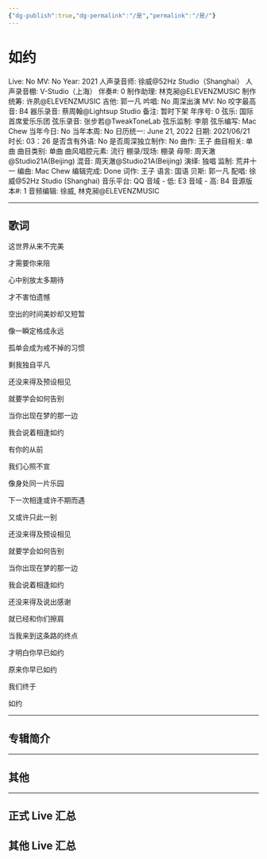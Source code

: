 ```yaml
---
{"dg-publish":true,"dg-permalink":"/是","permalink":"/是/"}
---
```



# 如约

Live: No
MV: No
Year: 2021
人声录音师: 徐威@52Hz Studio（Shanghai）
人声录音棚: V-Studio（上海）
伴奏#: 0
制作助理: 林克昶@ELEVENZMUSIC
制作统筹: 许夙@ELEVENZMUSIC
吉他: 郭一凡
吟唱: No
周深出演 MV: No
咬字最高音: B4
器乐录音: 蔡周翰@Lightsup Studio
备注: 暂时下架
年序号: 0
弦乐: 国际首席爱乐乐团
弦乐录音: 张步若@TweakToneLab
弦乐监制: 李朋
弦乐编写: Mac Chew
当年今日: No
当年本周: No
日历统一: June 21, 2022
日期: 2021/06/21
时长: 03：26
是否含有外语: No
是否周深独立制作: No
曲作: 王子
曲目相关: 单曲
曲目类别: 单曲
曲风唱腔元素: 流行
棚录/现场: 棚录
母带: 周天澈@Studio21A(Beijing)
混音: 周天澈@Studio21A(Beijing)
演绎: 独唱
监制: 荒井十一
编曲: Mac Chew
编辑完成: Done
词作: 王子
语言: 国语
贝斯: 郭一凡
配唱: 徐威@52Hz Studio (Shanghai)
音乐平台: QQ
音域 - 低: E3
音域 - 高: B4
音源版本#: 1
音频编辑: 徐威, 林克昶@ELEVENZMUSIC

---

## 歌词

这世界从来不完美

才需要你来陪

心中别放太多期待

才不害怕遗憾

空出的时间美妙却又短暂

像一瞬定格成永远

孤单会成为戒不掉的习惯

剩我独自平凡

还没来得及预设相见

就要学会如何告别

当你出现在梦的那一边

我会说着相逢如约

有你的从前

我们心照不宣

像身处同一片乐园

下一次相逢或许不期而遇

又或许只此一别

还没来得及预设相见

就要学会如何告别

当你出现在梦的那一边

我会说着相逢如约

还没来得及说出感谢

就已经和你们擦肩

当我来到这条路的终点

才明白你早已如约

原来你早已如约

我们终于

如约

---

## 专辑简介

---

## 其他

---

## 正式 Live 汇总

## 其他 Live 汇总
